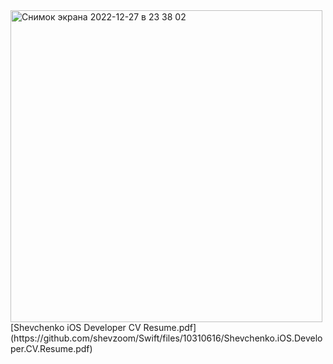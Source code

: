 <img width="499" alt="Снимок экрана 2022-12-27 в 23 38 02" src="https://user-images.githubusercontent.com/64494962/209720004-e9cca4d8-39e2-40e5-b19a-6d108c4b300c.png">
[Shevchenko iOS Developer CV Resume.pdf](https://github.com/shevzoom/Swift/files/10310616/Shevchenko.iOS.Developer.CV.Resume.pdf)

<!---
shevzoom/shevzoom is a ✨ special ✨ repository because its `README.md` (this file) appears on your GitHub profile.
You can click the Preview link to take a look at your changes.
--->
